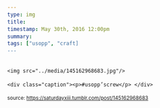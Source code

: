 ```yaml
---
type: img
title: 
timestamp: May 30th, 2016 12:00pm
summary: 
tags: ["usopp", "craft]
---
```


                
                
                
                                                                                        <img src="../media/145162968683.jpg"/>
                                                                                          <div class="caption"><p>#usopp’screw</p> </div>
                                    
                
                
                
                
                                
<small>source: https://saturdayxiii.tumblr.com/post/145162968683</small>
